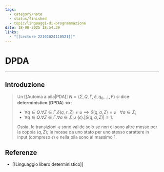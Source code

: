 ```yaml
---
tags:
  - category/note
  - status/finished
  - topic/linguaggi-di-programmazione
date: 18-08-2025 18:54:39
links:
  - "[[Lecture 22102024110521]]"
---
```

# DPDA
---
## Introduzione
> Un [[Automa a pila|PDA]] $N = (\Sigma, Q, \Gamma, \delta, q_{0}, \bot, F)$ si dice **deterministico** (**DPDA**) $\iff$:
> - $\forall q \in Q. \forall Z \in \Gamma. \delta(q, \epsilon, Z) \neq \varnothing \implies \delta(q, a, Z) = \varnothing \ \ \ \forall a \in \Sigma$;
> - $\forall q \in Q. \forall Z \in \Gamma. \forall a \in \Sigma \cup \{\epsilon\}. |\delta(q, a, Z)| \leq 1$.
> 
> Ossia, le transizioni-$\epsilon$ sono valide solo se non ci sono altre mosse per la coppia $(q, Z)$; le mosse da uno stato per uno stesso carattere in input (compreso $\epsilon$) e nella pila sono al massimo 1.

## Referenze
- [[Linguaggio libero deterministico]]